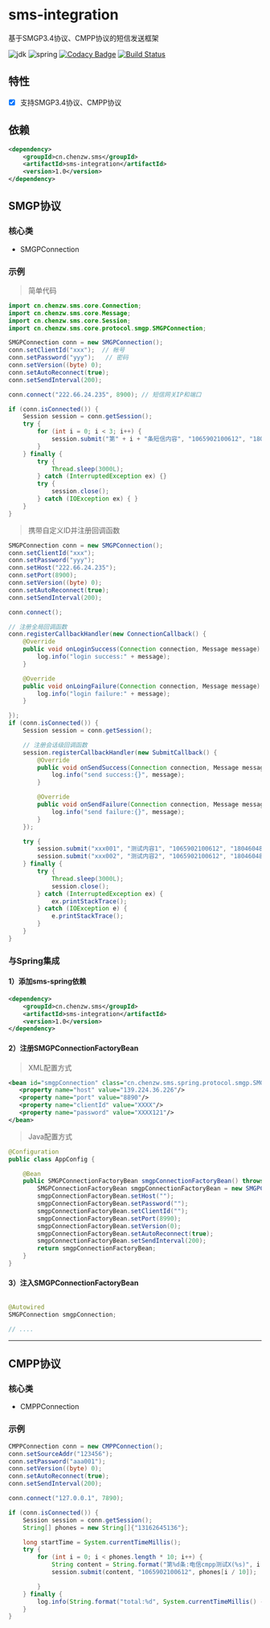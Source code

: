 # sms-integration
基于SMGP3.4协议、CMPP协议的短信发送框架

![jdk](https://img.shields.io/badge/jdk-1.6-brightgreen.svg)
![spring](https://img.shields.io/badge/spring-4.3.22.RELEASE-brightgreen.svg)
[![Codacy Badge](https://api.codacy.com/project/badge/Grade/fbaa198ef0ed46409d93384dfbb6643b)](https://www.codacy.com/manual/otary/sms-integration?utm_source=github.com&amp;utm_medium=referral&amp;utm_content=otary/sms-integration&amp;utm_campaign=Badge_Grade)
[![Build Status](https://travis-ci.org/otary/sms-integration.svg?branch=master)](https://travis-ci.org/otary/sms-integration)


## 特性

- [x] 支持SMGP3.4协议、CMPP协议


## 依赖

``` xml
<dependency>
    <groupId>cn.chenzw.sms</groupId>
    <artifactId>sms-integration</artifactId>
    <version>1.0</version>
</dependency>
```

## SMGP协议

### 核心类

- SMGPConnection

### 示例

>  简单代码

``` java
import cn.chenzw.sms.core.Connection;
import cn.chenzw.sms.core.Message;
import cn.chenzw.sms.core.Session;
import cn.chenzw.sms.core.protocol.smgp.SMGPConnection;

SMGPConnection conn = new SMGPConnection();
conn.setClientId("xxx");  // 帐号
conn.setPassword("yyy");   // 密码
conn.setVersion((byte) 0);
conn.setAutoReconnect(true);
conn.setSendInterval(200);

conn.connect("222.66.24.235", 8900); // 短信网关IP和端口

if (conn.isConnected()) {
    Session session = conn.getSession();
    try {
        for (int i = 0; i < 3; i++) {
            session.submit("第" + i + "条短信内容", "1065902100612", "18046048466");
        }
    } finally {
        try {
            Thread.sleep(3000L);
        } catch (InterruptedException ex) {}
        try {
            session.close();
        } catch (IOException ex) { }
    }
}
```

> 携带自定义ID并注册回调函数

``` java
SMGPConnection conn = new SMGPConnection();
conn.setClientId("xxx");
conn.setPassword("yyy");
conn.setHost("222.66.24.235");
conn.setPort(8900);
conn.setVersion((byte) 0);
conn.setAutoReconnect(true);
conn.setSendInterval(200);

conn.connect();

// 注册全局回调函数
conn.registerCallbackHandler(new ConnectionCallback() {
    @Override
    public void onLoginSuccess(Connection connection, Message message) {
        log.info("login success:" + message);
    }

    @Override
    public void onLoingFailure(Connection connection, Message message) {
        log.info("login failure:" + message);
    }

});
if (conn.isConnected()) {
    Session session = conn.getSession();

    // 注册会话级回调函数
    session.registerCallbackHandler(new SubmitCallback() {
        @Override
        public void onSendSuccess(Connection connection, Message message) {
            log.info("send success:{}", message);
        }

        @Override
        public void onSendFailure(Connection connection, Message message) {
            log.info("send failure:{}", message);
        }
    });

    try {
        session.submit("xxx001", "测试内容1", "1065902100612", "18046048466");
        session.submit("xxx002", "测试内容2", "1065902100612", "18046048466");
    } finally {
        try {
            Thread.sleep(3000L);
            session.close();
        } catch (InterruptedException ex) {
            ex.printStackTrace();
        } catch (IOException e) {
            e.printStackTrace();
        }
    }
}

```

### 与Spring集成

#### 1）添加sms-spring依赖
```` xml
<dependency>
	<groupId>cn.chenzw.sms</groupId>
    <artifactId>sms-integration</artifactId>
    <version>1.0</version>
</dependency>
````
#### 2）注册SMGPConnectionFactoryBean

> XML配置方式

``` xml
<bean id="smgpConnection" class="cn.chenzw.sms.spring.protocol.smgp.SMGPConnectionFactoryBean">
   <property name="host" value="139.224.36.226"/>
   <property name="port" value="8890"/>
   <property name="clientId" value="XXXX"/>
   <property name="password" value="XXXX121"/>
</bean>
```

> Java配置方式

``` java
@Configuration
public class AppConfig {

    @Bean
    public SMGPConnectionFactoryBean smgpConnectionFactoryBean() throws Exception {
        SMGPConnectionFactoryBean smgpConnectionFactoryBean = new SMGPConnectionFactoryBean();
        smgpConnectionFactoryBean.setHost("");
        smgpConnectionFactoryBean.setPassword("");
        smgpConnectionFactoryBean.setClientId("");
        smgpConnectionFactoryBean.setPort(8990);
        smgpConnectionFactoryBean.setVersion(0);
        smgpConnectionFactoryBean.setAutoReconnect(true);
        smgpConnectionFactoryBean.setSendInterval(200);
        return smgpConnectionFactoryBean;
    }
}
```

#### 3）注入SMGPConnectionFactoryBean
```` java

@Autowired
SMGPConnection smgpConnection;

// ....

````

------

## CMPP协议


### 核心类

- CMPPConnection


### 示例

``` java
CMPPConnection conn = new CMPPConnection();
conn.setSourceAddr("123456");
conn.setPassword("aaa001");
conn.setVersion((byte) 0);
conn.setAutoReconnect(true);
conn.setSendInterval(200);

conn.connect("127.0.0.1", 7890);

if (conn.isConnected()) {
    Session session = conn.getSession();
    String[] phones = new String[]{"13162645136"};

    long startTime = System.currentTimeMillis();
    try {
        for (int i = 0; i < phones.length * 10; i++) {
            String content = String.format("第%d条:电信cmpp测试X(%s)", i + 1, format.format(new Date()));
            session.submit(content, "1065902100612", phones[i / 10]);

        }
    } finally {
        log.info(String.format("total:%d", System.currentTimeMillis() - startTime));
    }
}
```

